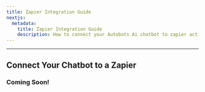 ```yaml
---
title: Zapier Integration Guide
nextjs:
  metadata:
    title: Zapier Integration Guide
    description: How to connect your Autobots Ai chatbot to zapier actions.
---
```


---

## Connect Your Chatbot to a Zapier

### Coming Soon!